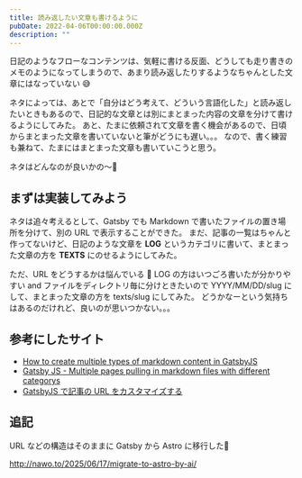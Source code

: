 ```yaml
---
title: 読み返したい文章も書けるように
pubDate: 2022-04-06T00:00:00.000Z
description: ""
---
```


日記のようなフローなコンテンツは、気軽に書ける反面、どうしても走り書きのメモのようになってしまうので、あまり読み返したりするようなちゃんとした文章にはなっていない 😅

ネタによっては、あとで「自分はどう考えて、どういう言語化した」と読み返したいときもあるので、日記的な文章とは別にまとまった内容の文章を分けて書けるようにしてみた。
あと、たまに依頼されて文章を書く機会があるので、日頃からまとまった文章を書いていないと筆がどうにも遅い。。。
なので、書く練習も兼ねて、たまにはまとまった文章も書いていこうと思う。

ネタはどんなのが良いかの〜🤔

## まずは実装してみよう

ネタは追々考えるとして、Gatsby でも Markdown で書いたファイルの置き場所を分けて、別の URL で表示することができた。
まだ、記事の一覧はちゃんと作ってないけど、日記のような文章を **LOG** というカテゴリに書いて、まとまった文章の方を **TEXTS** にのせるようにしてみた。

ただ、URL をどうするかは悩んでいる 🤔
LOG の方はいつごろ書いたが分かりやすい and ファイルをディレクトリ毎に分けときたいので YYYY/MM/DD/slug にして、まとまった文章の方を texts/slug にしてみた。
どうかなーという気持ちはあるのだけれど、良いのが思いつかない。。。

## 参考にしたサイト

- [How to create multiple types of markdown content in GatsbyJS](https://codeforheaven.com/posts/how-to-create-markdown-blog-posts-and-pages-in-gatsbyjs)
- [Gatsby JS - Multiple pages pulling in markdown files with different categorys](https://stackoverflow.com/questions/51578264/gatsby-js-multiple-pages-pulling-in-markdown-files-with-different-categorys)
- [GatsbyJS で記事の URL をカスタマイズする](https://zenn.dev/anozon/articles/gatsby-customize-slug)

## 追記

URL などの構造はそのままに Gatsby から Astro に移行した🚀

http://nawo.to/2025/06/17/migrate-to-astro-by-ai/
